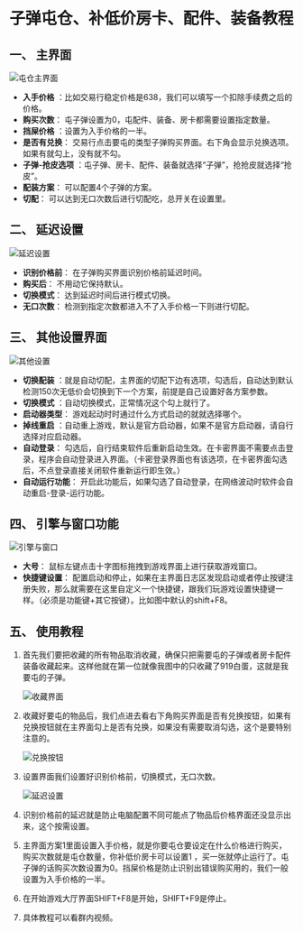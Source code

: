 # 子弹屯仓、补低价房卡、配件、装备教程

## 一、 主界面

![屯仓主界面](/images/image_18.png)

* **入手价格** ：比如交易行稳定价格是638，我们可以填写一个扣除手续费之后的价格。
* **购买次数**： 屯子弹设置为0，屯配件、装备、房卡都需要设置指定数量。
* **挡屎价格** ：设置为入手价格的一半。
* **是否有兑换**： 交易行点击要屯的类型子弹购买界面。右下角会显示兑换选项。如果有就勾上，没有就不勾。
* **子弹-抢皮选项** ：屯子弹、房卡、配件、装备就选择“子弹”，抢抢皮就选择“抢皮”。
* **配装方案**： 可以配置4个子弹的方案。
* **切配**： 可以达到无口次数后进行切配吃，总开关在设置里。

## 二、 延迟设置

![延迟设置](/images/image_19.png)

* **识别价格前**： 在子弹购买界面识别价格前延迟时间。
* **购买后**： 不用动它保持默认。
* **切换模式**： 达到延迟时间后进行模式切换。
* **无口次数**： 检测到指定次数都进入不了入手价格一下则进行切配。

## 三、 其他设置界面

![其他设置](/images/image_20.png)

* **切换配装** ：就是自动切配，主界面的切配下边有选项，勾选后，自动达到默认检测150次无低价会切换到下一个方案，前提是自己设置好各方案参数。
* **切换模式** ：自动切换模式，正常情况这个勾上就行了。
* **启动器类型**： 游戏起动时时通过什么方式启动的就就选择哪个。
* **掉线重启** ：自动重上游戏，默认是官方启动器，如果不是官方启动器，请自行选择对应启动器。
* **自动登录**： 勾选后，自行结束软件后重新启动生效。在卡密界面不需要点击登录，程序会自动登录进入界面。（卡密登录界面也有该选项，在卡密界面勾选后，不点登录直接关闭软件重新运行即生效。）
* **自动运行功能**： 开启此功能后，如果勾选了自动登录，在网络波动时软件会自动重启-登录-运行功能。

## 四、 引擎与窗口功能

![引擎与窗口](/images/image_21.png)

* **大号**： 鼠标左键点击十字图标拖拽到游戏界面上进行获取游戏窗口。
* **快捷键设置**： 配置启动和停止，如果在主界面日志区发现启动或者停止按键注册失败，那么就需要在这里自定义一个快捷键，跟我们玩游戏设置快捷键一样。（必须是功能键+其它按键）。比如图中默认的shift+F8。

## 五、 使用教程

1.  首先我们要把收藏的所有物品取消收藏，确保只把需要屯的子弹或者房卡配件装备收藏起来。这样他就在第一位就像我图中的只收藏了919白蛋，这就是我要屯的子弹。

    ![收藏界面](/images/image_22.png)

2.  收藏好要屯的物品后，我们点进去看右下角购买界面是否有兑换按钮，如果有兑换按钮就在主界面勾上是否有兑换，如果没有需要取消勾选，这个是要特别注意的。

    ![兑换按钮](/images/image_23.png)

3.  设置界面我们设置好识别价格前，切换模式，无口次数。

    ![延迟设置](/images/image_24.png)

4.  识别价格前的延迟就是防止电脑配置不同可能点了物品后价格界面还没显示出来，这个按需设置。
5.  主界面方案1里面设置入手价格，就是你要屯仓要设定在什么价格进行购买，购买次数就是屯仓数量，你补低价房卡可以设置1 ，买一张就停止运行了。屯子弹的话购买次数设置为0。挡屎价格是防止识别出错误购买用的，我们一般设置为入手价格的一半。
6.  在开始游戏大厅界面SHIFT+F8是开始，SHIFT+F9是停止。
7.  具体教程可以看群内视频。